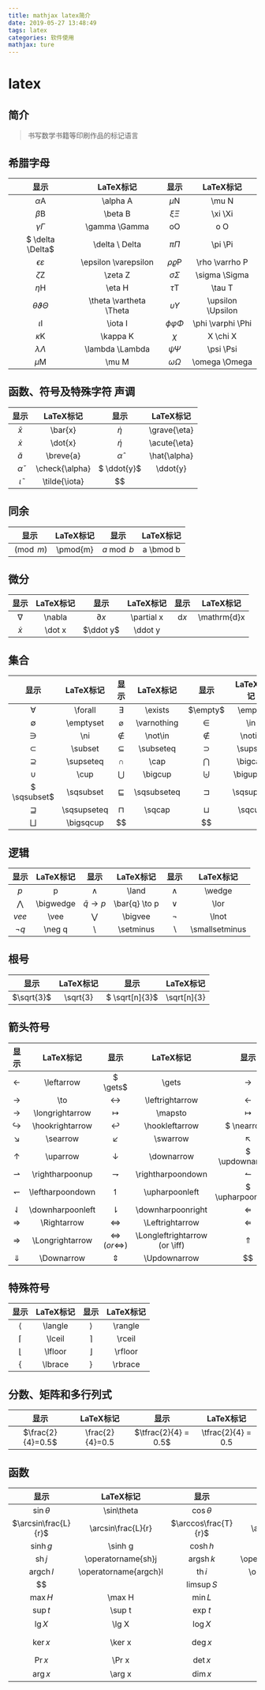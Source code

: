 ```yaml
---
title: mathjax latex简介
date: 2019-05-27 13:48:49
tags: latex
categories: 软件使用
mathjax: ture
---
```


# latex
## 简介
> 书写数学书籍等印刷作品的标记语言

<!-- more -->

## 希腊字母
| 显示                      | LaTeX标记               | 显示                | LaTeX标记         |
| :-----:                   | :-------:               | :-----:             | :-------:         |
| $\alpha$A                 | \alpha A                | $\mu$N              | \mu N             |
| $\beta$B                  | \beta B                 | $\xi  \Xi$          | \xi \Xi           |
| $\gamma \Gamma$           | \gamma \Gamma           | oO                  | o O               |
| $ \delta \Delta$          | \delta \ Delta          | $\pi \Pi$           | \pi \Pi           |
| $\epsilon \varepsilon$    | \epsilon \varepsilon    | $\rho \varrho$P     | \rho \varrho P    |
| $\zeta$Z                  | \zeta Z                 | $\sigma \Sigma$     | \sigma \Sigma     |
| $\eta$H                   | \eta H                  | $\tau$T             | \tau T            |
| $\theta \vartheta \Theta$ | \theta \vartheta \Theta | $\upsilon \Upsilon$ | \upsilon \Upsilon |
| $\iota$I                  | \iota I                 | $\phi \varphi \Phi$ | \phi \varphi \Phi |
| $\kappa$K                 | \kappa K                | $\chi$              | X	\chi X       |
| $\lambda \Lambda$         | \lambda \Lambda         | $\psi \Psi$         | \psi \Psi         |
| $\mu$M                    | \mu M                   | $\omega \Omega$     | \omega \Omega     |

## 函数、符号及特殊字符 声调
| 显示             | LaTeX标记      | 显示           | LaTeX标记    |
| :-----:          | :-------:      | :-----:        | :-------:    |
| $\bar{x}$        | \bar{x}        | $\grave{\eta}$ | \grave{\eta} |
| $\dot{x}$        | \dot{x}        | $\acute{\eta}$ | \acute{\eta} |
| $\breve{a}$      | \breve{a}      | $\hat{\alpha}$ | \hat{\alpha} |
| $\check{\alpha}$ | \check{\alpha} | $	\ddot{y}$ | \ddot{y}     |
| $\tilde{\iota}$  | \tilde{\iota}  | $$             |              |


## 同余

| 显示       | LaTeX标记 | 显示        | LaTeX标记 |
| :-----:    | :-------: | :-----:     | :-------: |
| $\pmod{m}$ | \pmod{m}  | $a \bmod b$ | a \bmod b |

## 微分
| 显示     | LaTeX标记 | 显示         | LaTeX标记  | 显示          | LaTeX标记   |
| :-----:  | :-------: | :-----:      | :-------:  | :-----:       | :-------:   |
| $\nabla$ | \nabla    | $\partial x$ | \partial x | $\mathrm{d}x$ | \mathrm{d}x |
| $\dot x$ | \dot x    | $\ddot y$    | \ddot y    |               |             |
## 集合
| 显示    | LaTeX标记 | 显示    | LaTeX标记 | 显示    | LaTeX标记 |
| :-----: | :-------: | :-----: | :-------: | :-----: | :-------: |
| $\forall$      |         \forall  | $\exists$      |       \exists    | $\empty$      |\empty           |
| $\emptyset$      |\emptyset           | $\varnothing$      |\varnothing           | $\in$      |\in           |
| $\ni$      |\ni           | $\not\in$      |\not\in           | $\notin$      |\notin           |
| $\subset$      |\subset           | $\subseteq$      |\subseteq           | $\supset$      |\supset           |
| $\supseteq$      |\supseteq           | $\cap$      |\cap           | $\bigcap$      |\bigcap           |
| $\cup$      |\cup           | $\bigcup$      |\bigcup           | $\biguplus$      |\biguplus           |
| $	\sqsubset$      |	\sqsubset           | $\sqsubseteq$      |\sqsubseteq           | $\sqsupset$      |\sqsupset           |
| $\sqsupseteq$      |\sqsupseteq           | $\sqcap$      |\sqcap           | $\sqcup$      |\sqcup           |
| $\bigsqcup$      |\bigsqcup           | $$      |           | $$      |           |
## 逻辑

| 显示    | LaTeX标记 | 显示    | LaTeX标记 | 显示    | LaTeX标记 |
| :-----: | :-------: | :-----: | :-------: | :-----: | :-------: |
| $p$     |  p         | $\land$      |\land           | $\wedge$      |\wedge           |
| $\bigwedge$      |\bigwedge           | $\bar{q} \to p$      |\bar{q} \to p           | $\lor$      |\lor           |
| $vee$      |	\vee           | $\bigvee$      |\bigvee           | $\lnot$      |\lnot           |
| $\neg q$      |\neg q           | $\setminus$      |\setminus           | $\smallsetminus$      |\smallsetminus           |
## 根号

| 显示       | LaTeX标记 | 显示              | LaTeX标记   |
| :-----:    | :-------: | :-----:           | :-------:   |
| $\sqrt{3}$ | \sqrt{3}  | $	\sqrt[n]{3}$ | \sqrt[n]{3} |

## 箭头符号

| 显示               | LaTeX标记        | 显示                            | LaTeX标记                     | 显示                  | LaTeX标记       |
| :-----:            | :-------:        | :-----:                         | :-------:                     | :-----:               | :-------:       |
| $\leftarrow$       | \leftarrow       | $	\gets$                     | \gets                         | $\rightarrow$         | \rightarrow     |
| $\to$              | \to              | $\leftrightarrow$               | \leftrightarrow               | $\longleftarrow$      | \longleftarrow  |
| $\longrightarrow$  | \longrightarrow  | $\mapsto$                       | \mapsto                       | $\longmapsto$         | \longmapsto     |
| $\hookrightarrow$  | \hookrightarrow  | $\hookleftarrow$                | \hookleftarrow                | $	\nearrow$        | \nearrow        |
| $\searrow$         | \searrow         | $\swarrow$                      | \swarrow                      | $\nwarrow$            | \nwarrow        |
| $\uparrow$         | \uparrow         | $\downarrow$                    | \downarrow                    | $	\updownarrow$    | \updownarrow    |
| $\rightharpoonup$  | \rightharpoonup  | $\rightharpoondown$             | \rightharpoondown             | $\leftharpoonup$      | \leftharpoonup  |
| $\leftharpoondown$ | \leftharpoondown | $\upharpoonleft$                | \upharpoonleft                | $	\upharpoonright$ | \upharpoonright |
| $\downharpoonleft$ | \downharpoonleft | $\downharpoonright$             | \downharpoonright             | $\Leftarrow$          | \Leftarrow      |
| $\Rightarrow$      | \Rightarrow      | $\Leftrightarrow$               | \Leftrightarrow               | $\Longleftarrow$      | \Longleftarrow  |
| $\Longrightarrow$  | \Longrightarrow  | $\Longleftrightarrow (or \iff)$ | \Longleftrightarrow (or \iff) | $\Uparrow$            | \Uparrow        |
| $\Downarrow$       | \Downarrow       | $\Updownarrow$                  | \Updownarrow                  | $$                    |                 |

## 特殊符号

| 显示      | LaTeX标记 | 显示      | LaTeX标记 |
| :-----:   | :-------: | :-----:   | :-------: |
| $\langle$ | \langle   | $\rangle$ | \rangle   |
| $\lceil$  | \lceil    | $\rceil$  | \rceil    |
| $\lfloor$ | \lfloor   | $\rfloor$ | \rfloor   |
| $\lbrace$ | \lbrace   | $\rbrace$ | \rbrace   |
## 分数、矩阵和多行列式

| 显示              | LaTeX标记       | 显示                 | LaTeX标记          |
| :-----:           | :-------:       | :-----:              | :-------:          |
| $\frac{2}{4}=0.5$ | \frac{2}{4}=0.5 | $\tfrac{2}{4} = 0.5$ | \tfrac{2}{4} = 0.5 |

## 函数
| 显示                    | LaTeX标记             | 显示                    | LaTeX标记             | 显示                    | LaTeX标记             |
| :-----:                 | :-------:             | :-----:                 | :-------:             | :-----:                 | :-------:             |
| $\sin\theta$            | \sin\theta            | $\cos\theta$            | \cos\theta            | $\tan\theta$            | \tan\theta            |
| $\arcsin\frac{L}{r}$    | \arcsin\frac{L}{r}    | $\arccos\frac{T}{r}$    | \arccos\frac{T}{r}    | $\arctan\frac{L}{T}$    | \arctan\frac{L}{T}    |
| $\sinh g$               | \sinh g               | $\cosh h$               | \cosh h               | $\tanh i$               | \tanh i               |
| $\operatorname{sh}j$    | \operatorname{sh}j    | $\operatorname{argsh}k$ | \operatorname{argsh}k | $\operatorname{ch}h$    | \operatorname{ch}h    |
| $\operatorname{argch}l$ | \operatorname{argch}l | $\operatorname{th}i$    | \operatorname{th}i    | $\operatorname{argth}m$ | \operatorname{argth}m |
| $$                      |                       | $\limsup S$             | \limsup S             | $\liminf I$             | \liminf I             |
| $\max H$                | \max H                | $\min L$                | \min L                | $\inf s$                | \inf s                |
| $\sup t$                | \sup t                | $\exp\!t$               | \exp\!t               | $\ln X$                 | \ln X                 |
| $\lg X$                 | \lg X                 | $\log X$                | \log X                | $\log_\alpha X$         | \log_\alpha X         |
| $\ker x$                | \ker x                | $\deg x$                | \deg x                | $\gcd(T,U,V,W,X)$       | \gcd(T,U,V,W,X)       |
| $\Pr x$                 | \Pr x                 | $\det x$                | \det x                | $\hom x$                | \hom x                |
| $\arg x$                | \arg x                | $\dim x$                | \dim x                | $\lim_{t\to n}T$        | \lim_{t\to n}T        |

